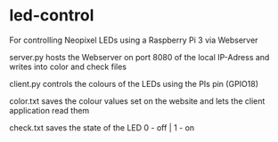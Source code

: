 # led-control
For controlling Neopixel LEDs using a Raspberry Pi 3 via Webserver

server.py hosts the Webserver on port 8080 of the local IP-Adress and writes into color and check files

client.py controls the colours of the LEDs using the PIs pin (GPIO18)

color.txt saves the colour values set on the website and lets the client application read them

check.txt saves the state of the LED 0 - off | 1 - on
